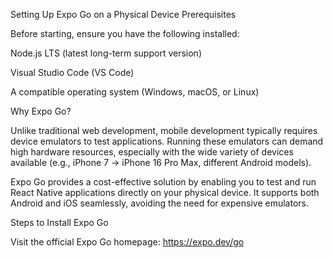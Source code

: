 Setting Up Expo Go on a Physical Device
Prerequisites

Before starting, ensure you have the following installed:

Node.js LTS (latest long-term support version)

Visual Studio Code (VS Code)

A compatible operating system (Windows, macOS, or Linux)

Why Expo Go?

Unlike traditional web development, mobile development typically requires device emulators to test applications. Running these emulators can demand high hardware resources, especially with the wide variety of devices available (e.g., iPhone 7 → iPhone 16 Pro Max, different Android models).

Expo Go provides a cost-effective solution by enabling you to test and run React Native applications directly on your physical device. It supports both Android and iOS seamlessly, avoiding the need for expensive emulators.

Steps to Install Expo Go

Visit the official Expo Go homepage: https://expo.dev/go